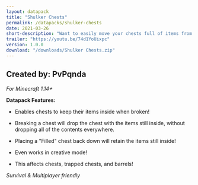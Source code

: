 ```yaml
---
layout: datapack
title: "Shulker Chests"
permalink: /datapacks/shulker-chests
date: 2021-03-26
short-description: "Want to easily move your chests full of items from one location to another? Now you can."
trailer: "https://youtu.be/74d1YoUixpc"
version: 1.0.0
download: "/downloads/Shulker Chests.zip"
---
```

Created by: PvPqnda
-
*For Minecraft 1.14+*

**Datapack Features:**

- Enables chests to keep their items inside when broken!

- Breaking a chest will drop the chest with the items still inside, without dropping all of the contents everywhere.

- Placing a "Filled" chest back down will retain the items still inside!

- Even works in creative mode!

- This affects chests, trapped chests, and barrels!

*Survival & Multiplayer friendly*